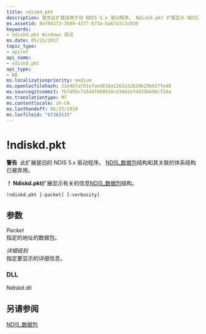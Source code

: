```yaml
---
title: ndiskd.pkt
description: 警告此扩展适用于旧 NDIS 5.x 驱动程序。 Ndiskd.pkt 扩展显示 NDIS_PACKET 结构有关的信息。
ms.assetid: 8e704173-3b09-4377-b73a-ba67a3c3c930
keywords:
- ndiskd.pkt Windows 调试
ms.date: 05/23/2017
topic_type:
- apiref
api_name:
- ndiskd.pkt
api_type:
- NA
ms.localizationpriority: medium
ms.openlocfilehash: 21e4bfaf61efaed618a1262a32b20625b657fe48
ms.sourcegitcommit: fb7d95c7a5d47860918cd3602efdd33b69dcf2da
ms.translationtype: MT
ms.contentlocale: zh-CN
ms.lasthandoff: 06/25/2019
ms.locfileid: "67363115"
---
```

# <a name="ndiskdpkt"></a>!ndiskd.pkt


**警告**  此扩展是旧的 NDIS 5.x 驱动程序。 [NDIS\_数据包](https://docs.microsoft.com/previous-versions/windows/hardware/network/ff557086(v=vs.85))结构和其关联的体系结构已被弃用。

 

**！ Ndiskd.pkt**扩展显示有关的信息[NDIS\_数据包](https://docs.microsoft.com/previous-versions/windows/hardware/network/ff557086(v=vs.85))结构。

```console
!ndiskd.pkt [-packet] [-verbosity] 
```

## <a name="span-idddkndiskdpktdbgspanspan-idddkndiskdpktdbgspanparameters"></a><span id="ddk__ndiskd_pkt_dbg"></span><span id="DDK__NDISKD_PKT_DBG"></span>参数


<span id="_______Packet______"></span><span id="_______packet______"></span><span id="_______PACKET______"></span> *Packet*   
指定的地址的数据包。

<span id="_______Verbosity______"></span><span id="_______verbosity______"></span><span id="_______VERBOSITY______"></span> *详细级别*   
指定要显示的详细信息。

### <a name="span-iddllspanspan-iddllspandll"></a><span id="DLL"></span><span id="dll"></span>DLL

Ndiskd.dll

## <a name="span-idseealsospansee-also"></a><span id="see_also"></span>另请参阅

[NDIS\_数据包](https://docs.microsoft.com/previous-versions/windows/hardware/network/ff557086(v=vs.85))

 

 







